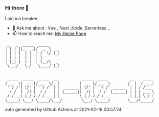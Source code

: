 ### Hi there 👋

I am ice breaker

- 💬 Ask me about : Vue , Nuxt ,Node ,Serverless...
- 📫 How to reach me: [My Home Page](https://icebreaker.top/)

```
 _   _  _____  _____     
| | | ||_   _|/  __ \  _ 
| | | |  | |  | /  \/ (_)
| | | |  | |  | |        
| |_| |  | |  | \__/\  _ 
 \___/   \_/   \____/ (_)
                         
                         
 _____  _____  _____  __           _____  _____          __    ____ 
/ __  \|  _  |/ __  \/  |         |  _  |/ __  \        /  |  / ___|
`' / /'| |/' |`' / /'`| |  ______ | |/' |`' / /' ______ `| | / /___ 
  / /  |  /| |  / /   | | |______||  /| |  / /  |______| | | | ___ \
./ /___\ |_/ /./ /____| |_        \ |_/ /./ /___        _| |_| \_/ |
\_____/ \___/ \_____/\___/         \___/ \_____/        \___/\_____/
```

auto generated by Github Actions at 2021-02-16 00:57:24
